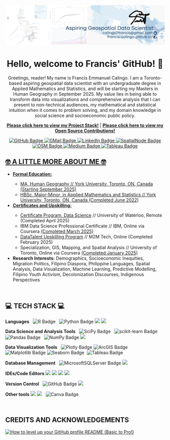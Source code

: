 <div id="header" align="center">
  <img src="https://github.com/Francis-Calingo/francis-calingo/blob/main/Banner.png"/>
  <h1>Hello, welcome to Francis' GitHub! 👋</h1>
  <p>Greetings, reader! My name is Francis Emmanuel Calingo. I am a Toronto-based aspiring geospatial data scientist with an undergraduate degree in Applied Mathematics and Statistics, and will be starting my Masters in Human Geography in September 2025. My value lies in being able to transform data into visualizations and comprehensive analysis that I can present to non-technical audiences, my mathematical and statistical intuition when it comes to problem solving, and my domain knowledge in social science and socioeconomic public policy.</p>

<a href="https://github.com/Francis-Calingo/francis-calingo/blob/main/Project-Stack.md"><b>Please click here to view my Project Stack!</b></a> | <a href="https://github.com/Francis-Calingo/francis-calingo/blob/main/Open%20Source%20Contributions/Open-Source-Contributions.md"><b>Please click here to view my Open Source Contributions! </b></a>



</div>

<div id="badges" align="center">
  <a href="https://francis-calingo.github.io/">
    <img src="https://custom-icon-badges.demolab.com/badge/Website-black?style=for-the-badge&logo=github&logoColor=white" alt="GitHub Badge"/>
  </a>
    <a href="mailto:calingo2francis@gmail.com">
    <img src="https://img.shields.io/badge/Gmail-red?style=for-the-badge&logo=gmail&logoColor=white" alt="GMail Badge"/>
  </a>
  <a href="https://www.linkedin.com/in/francis-calingo/">
    <img src="https://img.shields.io/badge/LinkedIn-blue?style=for-the-badge&logo=linkedin&logoColor=white" alt="LinkedIn Badge"/>
  </a>
  <a href="https://spatialnode.net/fe_cali">
    <img src="https://img.shields.io/badge/Geospatial_Porfolio-blue?style=for-the-badge&logo=earth&logoColor=white" alt="SpatialNode Badge"/>
  </a>
  <a href="https://www.openstreetmap.org/user/FrancisEmmanuelCalingo">
    <img src="https://img.shields.io/badge/OpenStreetMap-7EBC6F?style=for-the-badge&logo=OpenStreetMap&logoColor=white" alt="OSM Badge"/>
  </a>
  <a href="https://medium.com/@calingo2francis">
    <img src="https://img.shields.io/badge/Medium-white?style=for-the-badge&logo=medium&logoColor=black" alt="Medium Badge"/>
  </a>
  <a href="https://public.tableau.com/app/profile/francis.emmanuel.calingo/vizzes">
    <img src="https://img.shields.io/badge/tableau-navy?style=for-the-badge&logo=tableau&logoColor=white" alt="Tableau Badge"/>

</div>

<div id="🤓 A LITTLE MORE ABOUT ME 🤓">
  <h2>🤓 A LITTLE MORE ABOUT ME 🤓</h2>
  <ul>
    <li><b>Formal Education:</b> </li>
    <ul>
      <li>MA, Human Geography // York University, Toronto, ON, Canada (Starting September 2025)</li>
      <li>HBSc. Major-Minor, in Applied Mathematics and Statistics // York University, Toronto, ON, Canada (Completed June 2022)</li>
    </ul>
    <li><b>Certificates and Upskilling:</b></li>
    <ul>
    <li><a href="https://watspeed.uwaterloo.ca/programs-and-courses/program-data-science.html">Certificate Program, Data Science</a> // University of Waterloo, Remote (Completed April 2025) </li>
    <li>IBM Data Science Professional Certificate // IBM, Online via Coursera <a href="https://www.coursera.org/account/accomplishments/specialization/S03A5IS9AEA7">(Completed March 2025)</a></li>
    <li><a href="https://m2mtechconnect.com/programs/datatalent/jobseekers">DataTalent Upskilling Program</a> // M2M Tech, Online (Completed February 2025)</li>
    <li>Specialization, GIS, Mapping, and Spatial Analysis // University of Toronto, Online via Coursera <a href="https://www.coursera.org/account/accomplishments/specialization/certificate/UALI76ER4OPO">(Completed January 2025)</a> 
    </ul>
    <li><b>Research Interests:</b> Demographics, Socioeconomic Inequities, Migration Politics, Filipino Diaspora, Philippine Languages, Spatial Analysis, Data Visualization, Machine Learning, Predictive Modelling, Filipino Youth Activism, Decolonization Discourses, Indigenous Perspectives</li>
  </ul>

<div id=" TECH STACK ">
  <h2>💻 TECH STACK 💻</h2>
  <div id="badges">
  <b>Languages</b>
    <img src="https://img.shields.io/badge/R-276DC3?logo=r&logoColor=fff&style=plastic" alt="R Badge"/>  
    <img src="https://img.shields.io/badge/Python-3776AB?logo=python&logoColor=fff&style=plastic" alt="Python Badge"/>
    <img src="https://img.shields.io/badge/HTML-%23E34F26.svg?logo=html5&logoColor=white"/>
    <img src="https://img.shields.io/badge/latex-%23008080.svg?logo=latex&logoColor=white"/>

  <b>Data Science and Analysis Tools</b>
    <img src="https://img.shields.io/badge/SciPy-8CAAE6?logo=scipy&logoColor=fff&style=plastic" alt="SciPy Badge"/>
    <img src="https://img.shields.io/badge/scikit--learn-F7931E?logo=scikitlearn&logoColor=fff&style=plastic" alt="scikit-learn Badge"/>
    <img src="https://img.shields.io/badge/pandas-150458?logo=pandas&logoColor=fff&style=plastic" alt="Pandas Badge"/>
    <img src="https://img.shields.io/badge/NumPy-013243?logo=numpy&logoColor=fff&style=plastic" alt="NumPy Badge"/>
    <img src="https://img.shields.io/badge/Microsoft_Excel-217346?logo=microsoft-excel&logoColor=white"/>

  <b>Data Visualization Tools</b>
    <img src="https://img.shields.io/badge/Plotly-3F4F75?logo=plotly&logoColor=fff&style=plastic" alt="Plotly Badge"/>
    <img src="https://img.shields.io/badge/ArcGIS-2C7AC3?logo=arcgis&logoColor=fff&style=plastic" alt="ArcGIS Badge"/>
    <img src="https://img.shields.io/badge/Matplotlib-%23ffffff.svg?&logo=Matplotlib&logoColor=black" alt="Matplotlib Badge"/>
    <img src="https://img.shields.io/badge/Seaborn-%23ffffff.svg?logo=Seaborn&logoColor=aquagreen" alt="Seaborn Badge"/>
     <img src="https://img.shields.io/badge/tableau-navy?logo=Tableau&logoColor=white" alt="Tableau Badge"/>

  <b>Database Management</b>
    <img src="https://img.shields.io/badge/Microsoft%20SQL%20Server-CC2927?logo=microsoftsqlserver&logoColor=white" alt="MicrosoftSQLServer Badge"/>
    <img src="https://img.shields.io/badge/SQLite-%2307405e.svg?logo=sqlite&logoColor=white"/>

  <b>IDEs/Code Editors</b>
    <img src="https://img.shields.io/badge/Google%20Colab-F9AB00?logo=googlecolab&logoColor=fff"/>
    <img src="https://custom-icon-badges.demolab.com/badge/Visual%20Studio%20Code-0078d7.svg?logo=vsc&logoColor=white"/>
    <img src="https://img.shields.io/badge/jupyter-%23FA0F00.svg?logo=jupyter&logoColor=white"/>
    <img src="https://img.shields.io/badge/RStudio-4285F4?logo=rstudio&logoColor=white"/>

  <b>Version Control</b>
    <img src="https://img.shields.io/badge/github-%23121011.svg?logo=github&logoColor=white" alt="GitHub Badge"/>
    <img src="https://img.shields.io/badge/Git-F05032?logo=git&logoColor=fff"/>

  <b>Other tools</b>
  <img src="https://img.shields.io/badge/qgis-93b02?logo=qgis&logoColor=white"/> 
  <img src="https://img.shields.io/badge/Microsoft_PowerPoint-B7472A?logo=microsoft-powerpoint&logoColor=white"/>
  <img src="https://img.shields.io/badge/Canva-%2300C4CC.svg?logo=Canva&logoColor=white" alt="Canva Badge"/>
</div>

<div id=" CREDIT ">
  <h2>CREDITS AND ACKNOWLEDGEMENTS</h2>
  
[![How to level up your GitHub profile README (Basic to Pro!)](https://ytcards.demolab.com/?id=DWFs6aqknqw&title=How+to+level+up+your+GitHub+profile+README+(+Basic+to+Pro+!+)&lang=en&timestamp=1702904408&background_color=%230d1117&title_color=%23ffffff&stats_color=%23dedede&max_title_lines=1&width=250&border_radius=5&duration=853 "How to level up your GitHub profile README (Basic to Pro!)")](https://www.youtube.com/watch?v=DWFs6aqknqw)

</div>
